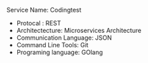 Service Name: Codingtest
* Protocal : REST
* Architectecture: Microservices Architecture
* Communication Language: JSON
* Command Line Tools: Git
* Programing language: GOlang